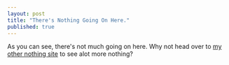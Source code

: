 ```yaml
---
layout: post
title: "There's Nothing Going On Here."
published: true
---
```


As you can see, there's not much going on here.
Why not head over to [my other nothing site](http://ksteinfe.com/) to see alot more nothing?
